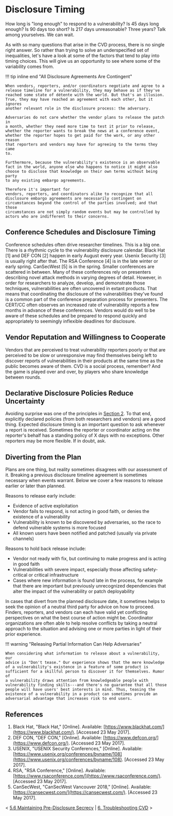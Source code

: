 # Disclosure Timing


How long is "long enough" to respond to a vulnerability? Is 45 days
long enough? Is 90 days too short? Is 217 days unreasonable? Three
years? Talk among yourselves. We can wait. 

As with so many questions that arise in the CVD process, there is no
single right answer. So rather than trying to solve an underspecified
set of inequalities, let's have a look at some of the factors that tend
to play into timing choices. This will give us an opportunity to see
where some of the variability comes from.

!!! tip inline end "All Disclosure Agreements Are Contingent" 

    When vendors, reporters, and/or coordinators negotiate and agree to a
    release timeline for a vulnerability, they may behave as if they've
    reached some state of détente with the world. But that's an illusion.
    True, they may have reached an agreement with each other, but it ignores
    another relevant role in the disclosure process: the adversary.

    Adversaries do not care whether the vendor plans to release the patch in
    a month, whether they need more time to test it prior to release,
    whether the reporter wants to break the news at a conference event,
    whether the reporter hopes to get paid for the work, or any other reason
    that reporters and vendors may have for agreeing to the terms they came
    to. 
    
    Furthermore, because the vulnerability's existence is an observable
    fact in the world, anyone else who happens to notice it might also
    choose to disclose that knowledge on their own terms without being party
    to any existing embargo agreements.
    
    Therefore it's important for
    vendors, reporters, and coordinators alike to recognize that all
    disclosure embargo agreements are necessarily contingent on
    circumstances beyond the control of the parties involved; and that those
    circumstances are not simply random events but may be controlled by
    actors who are indifferent to their concerns. 

## Conference Schedules and Disclosure Timing

Conference schedules often drive researcher timelines. This is a big
one. There is a rhythmic cycle to the vulnerability disclosure calendar.
Black Hat \[1\] and DEF CON \[2\] happen in early August every year.
Usenix Security \[3\] is usually right after that. The RSA Conference
\[4\] is in the late winter or early spring. CanSecWest \[5\] is in the
spring. Smaller conferences are scattered in between. Many of these
conferences rely on presenters describing novel attack methods in
varying degrees of detail. However, in order for researchers to analyze,
develop, and demonstrate those techniques, vulnerabilities are often
uncovered in extant products. That means that coordinating the
disclosure of the vulnerabilities they've found is a common part of the
conference preparation process for presenters. The CERT/CC often
observes an increased rate of vulnerability reports a few months in
advance of these conferences. Vendors would do well to be aware of these
schedules and be prepared to respond quickly and appropriately to
seemingly inflexible deadlines for
disclosure.

## Vendor Reputation and Willingness to Cooperate

Vendors that are perceived to treat vulnerability reporters poorly or
that are perceived to be slow or unresponsive may find themselves being
left to discover reports of vulnerabilities in their products at the
same time as the public becomes aware of them. CVD is a social process,
remember? And the game is played over and over, by players who share
knowledge between rounds.

## Declarative Disclosure Policies Reduce Uncertainty

Avoiding surprise was one of the principles in [Section
2](2.-Principles-of-Coordinated-Vulnerability-Disclosure_47677450.md).
To that end, explicitly declared policies (from both researchers and
vendors) are a good thing. Expected disclosure timing is an important
question to ask whenever a report is received. Sometimes the reporter or
coordinator acting on the reporter's behalf has a standing policy of X
days with no exceptions. Other reporters may be more flexible. If in
doubt, ask.

## Diverting from the Plan

Plans are one thing, but reality sometimes disagrees with our assessment
of it. Breaking a previous disclosure timeline agreement is sometimes
necessary when events warrant. Below we cover a few reasons to release
earlier or later than planned.

Reasons to release early include:

-   Evidence of active exploitation
-   Vendor fails to respond, is not acting in good faith, or denies the
    existence of a vulnerability
-   Vulnerability is known to be discovered by adversaries, so the race
    to defend vulnerable systems is more focused
-   All known users have been notified and patched (usually via private
    channels)

Reasons to hold back release include:

-   Vendor not ready with fix, but continuing to make progress and is
    acting in good faith
-   Vulnerabilities with severe impact, especially those affecting
    safety-critical or critical infrastructure
-   Cases where new information is found late in the process, for
    example that there are important but previously unrecognized
    dependencies that alter the impact of the vulnerability or patch
    deployability

In cases that divert from the planned disclosure date, it sometimes
helps to seek the opinion of a neutral third party for advice on how to
proceed. Finders, reporters, and vendors can each have valid yet
conflicting perspectives on what the best course of action might be.
Coordinator organizations are often able to help resolve conflicts by
taking a neutral approach to the situation and advising one or more
parties in light of their prior experience.

!!! warning "Releasing Partial Information Can Help Adversaries"

    When considering what information to release about a vulnerability, our
    advice is "Don't tease." Our experience shows that the mere knowledge
    of a vulnerability's existence in a feature of some product is
    sufficient for a skillful person to discover it for themselves. Rumor of
    a vulnerability draws attention from knowledgeable people with
    vulnerability finding skills---and there's no guarantee that all those
    people will have users' best interests in mind. Thus, teasing the
    existence of a vulnerability in a product can sometimes provide an
    adversarial advantage that increases risk to end users.

## References
1.  Black Hat, "Black Hat," \[Online\].
    Available: [https://www.blackhat.com/](https://www.blackhat.com/). \[Accessed 23 May 2017\].
2.  DEF CON, "DEF CON," \[Online\].
    Available: [https://www.defcon.org/](https://www.defcon.org/). \[Accessed 23 May 2017\].
3.  USENIX, "USENIX Security Conferences," \[Online\].
    Available: [https://www.usenix.org/conferences/byname/108](https://www.usenix.org/conferences/byname/108). \[Accessed 23 May 2017\].
4.  RSA, "RSA Conference," \[Online\].
    Available: [https://www.rsaconference.com/](https://www.rsaconference.com/). \[Accessed 23 May 2017\].
5.  CanSecWest, "CanSecWest Vancouver 2018," \[Online\].
    Available: [https://cansecwest.com/](https://cansecwest.com/). \[Accessed 23 May 2017\].



\< [5.6 Maintaining Pre-Disclosure
Secrecy](maintaining_secrecy) \| [6.
Troubleshooting CVD](6.-Troubleshooting-CVD_47677482.md) \>

